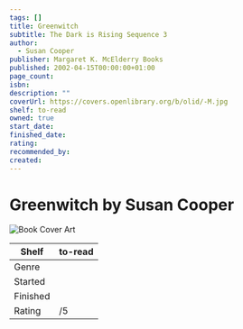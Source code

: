 ```yaml
---
tags: []
title: Greenwitch
subtitle: The Dark is Rising Sequence 3
author:
  - Susan Cooper
publisher: Margaret K. McElderry Books
published: 2002-04-15T00:00:00+01:00
page_count: 
isbn: 
description: ""
coverUrl: https://covers.openlibrary.org/b/olid/-M.jpg
shelf: to-read
owned: true
start_date: 
finished_date: 
rating: 
recommended_by: 
created: 
---
```


# Greenwitch by Susan Cooper

![Book Cover Art](https://covers.openlibrary.org/b/olid/-M.jpg)

| Shelf | to-read |
| --- | --- |
| Genre |  |
| Started |  |
| Finished |  |
| Rating | /5 |


